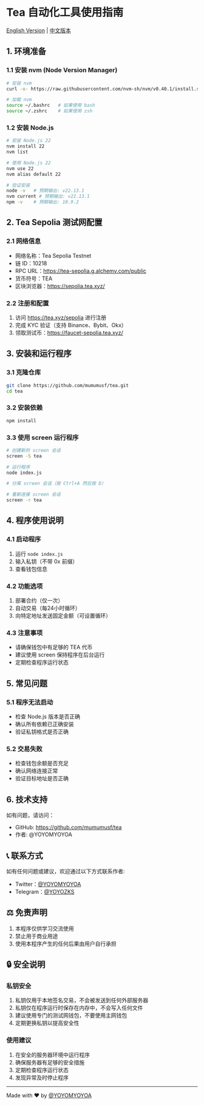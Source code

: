 # Tea 自动化工具使用指南

[English Version](README_EN.md) | [中文版本](README.md)

## 1. 环境准备

### 1.1 安装 nvm (Node Version Manager)
```bash
# 安装 nvm
curl -o- https://raw.githubusercontent.com/nvm-sh/nvm/v0.40.1/install.sh | bash

# 加载 nvm
source ~/.bashrc   # 如果使用 bash
source ~/.zshrc    # 如果使用 zsh
```

### 1.2 安装 Node.js
```bash
# 安装 Node.js 22
nvm install 22
nvm list

# 使用 Node.js 22
nvm use 22
nvm alias default 22

# 验证安装
node -v   # 预期输出: v22.13.1
nvm current # 预期输出: v22.13.1
npm -v    # 预期输出: 10.9.2
```

## 2. Tea Sepolia 测试网配置

### 2.1 网络信息
- 网络名称：Tea Sepolia Testnet
- 链 ID：10218
- RPC URL：https://tea-sepolia.g.alchemy.com/public
- 货币符号：TEA
- 区块浏览器：https://sepolia.tea.xyz/

### 2.2 注册和配置
1. 访问 https://tea.xyz/sepolia 进行注册
2. 完成 KYC 验证（支持 Binance、Bybit、Okx）
3. 领取测试币：https://faucet-sepolia.tea.xyz/

## 3. 安装和运行程序

### 3.1 克隆仓库
```bash
git clone https://github.com/mumumusf/tea.git
cd tea
```

### 3.2 安装依赖
```bash
npm install
```

### 3.3 使用 screen 运行程序
```bash
# 创建新的 screen 会话
screen -S tea

# 运行程序
node index.js

# 分离 screen 会话（按 Ctrl+A 然后按 D）

# 重新连接 screen 会话
screen -r tea
```

## 4. 程序使用说明

### 4.1 启动程序
1. 运行 `node index.js`
2. 输入私钥（不带 0x 前缀）
3. 查看钱包信息

### 4.2 功能选项
1. 部署合约（仅一次）
2. 自动交易（每24小时循环）
3. 向特定地址发送固定金额（可设置循环）

### 4.3 注意事项
- 请确保钱包中有足够的 TEA 代币
- 建议使用 screen 保持程序在后台运行
- 定期检查程序运行状态

## 5. 常见问题

### 5.1 程序无法启动
- 检查 Node.js 版本是否正确
- 确认所有依赖已正确安装
- 验证私钥格式是否正确

### 5.2 交易失败
- 检查钱包余额是否充足
- 确认网络连接正常
- 验证目标地址是否正确

## 6. 技术支持

如有问题，请访问：
- GitHub: https://github.com/mumumusf/tea
- 作者: @YOYOMYOYOA

## 📞 联系方式

如有任何问题或建议，欢迎通过以下方式联系作者:

- Twitter：[@YOYOMYOYOA](https://x.com/YOYOMYOYOA)
- Telegram：[@YOYOZKS](https://t.me/YOYOZKS)

## ⚖️ 免责声明

1. 本程序仅供学习交流使用
2. 禁止用于商业用途
3. 使用本程序产生的任何后果由用户自行承担

## 🔒 安全说明

### 私钥安全
1. 私钥仅用于本地签名交易，不会被发送到任何外部服务器
2. 私钥仅在程序运行时保存在内存中，不会写入任何文件
3. 建议使用专门的测试网钱包，不要使用主网钱包
4. 定期更换私钥以提高安全性

### 使用建议
1. 在安全的服务器环境中运行程序
2. 确保服务器有足够的安全措施
3. 定期检查程序运行状态
4. 发现异常及时停止程序

---
Made with ❤️ by [@YOYOMYOYOA](https://x.com/YOYOMYOYOA) 